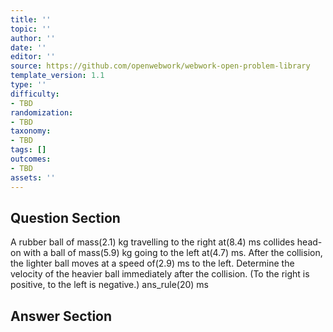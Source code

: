 ```yaml
---
title: ''
topic: ''
author: ''
date: ''
editor: ''
source: https://github.com/openwebwork/webwork-open-problem-library
template_version: 1.1
type: ''
difficulty:
- TBD
randomization:
- TBD
taxonomy:
- TBD
tags: []
outcomes:
- TBD
assets: ''
---
```


## Question Section 

 
  
A rubber ball of mass(2.1) kg travelling to the right at(8.4) ms collides head-on with a ball of mass(5.9) kg going to the left at(4.7) ms. After the collision, the lighter ball moves at a speed of(2.9) ms to the left. Determine the velocity of the heavier ball immediately after the collision. (To the right is positive, to the left is negative.) 
 ans_rule(20) ms



## Answer Section

